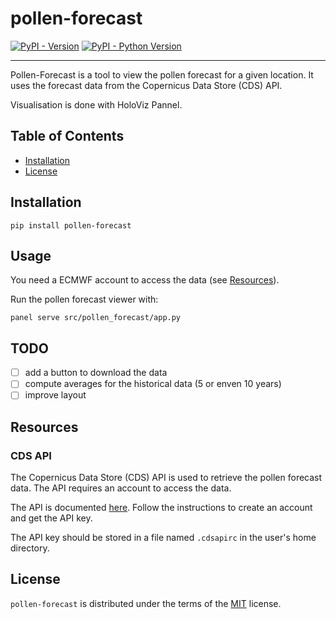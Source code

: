 # pollen-forecast

[![PyPI - Version](https://img.shields.io/pypi/v/pollen-forecast.svg)](https://pypi.org/project/pollen-forecast)
[![PyPI - Python Version](https://img.shields.io/pypi/pyversions/pollen-forecast.svg)](https://pypi.org/project/pollen-forecast)

-----

Pollen-Forecast is a tool to view the pollen forecast for a given location.
It uses the forecast data from the Copernicus Data Store (CDS) API.

Visualisation is done with HoloViz Pannel.

## Table of Contents

- [Installation](#installation)
- [License](#license)

## Installation

```console
pip install pollen-forecast
```

## Usage

You need a ECMWF account to access the data (see [Resources](#resources)).

Run the pollen forecast viewer with:

```console
panel serve src/pollen_forecast/app.py
```

## TODO

- [ ] add a button to download the data
- [ ] compute averages for the historical data (5 or enven 10 years)
- [ ] improve layout

## Resources

### CDS API

The Copernicus Data Store (CDS) API is used to retrieve the pollen forecast data.
The API requires an account to access the data.

The API is documented [here](https://ads.atmosphere.copernicus.eu/api-how-to).
Follow the instructions to create an account and get the API key.

The API key should be stored in a file named `.cdsapirc` in the user's home directory.


## License

`pollen-forecast` is distributed under the terms of the [MIT](https://spdx.org/licenses/MIT.html) license.
